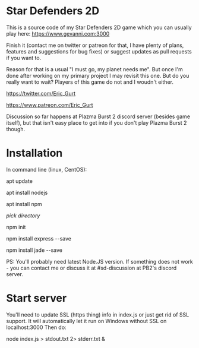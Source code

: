 # Star Defenders 2D
This is a source code of my Star Defenders 2D game which you can usually play here: https://www.gevanni.com:3000

Finish it (contact me on twitter or patreon for that, I have plenty of plans, features and suggestions for bug fixes) or suggest updates as pull requests if you want to. 

Reason for that is a usual "I must go, my planet needs me". But once I'm done after working on my primary project I may revisit this one. But do you really want to wait? Players of this game do not and I woudn't either.

https://twitter.com/Eric_Gurt

https://www.patreon.com/Eric_Gurt

Discussion so far happens at Plazma Burst 2 discord server (besides game itself), but that isn't easy place to get into if you don't play Plazma Burst 2 though.


# Installation

In command line (linux, CentOS):

apt update

apt install nodejs

apt install npm

*pick directory*

npm init

npm install express --save

npm install jade --save

PS: You'll probably need latest Node.JS version. If something does not work - you can contact me or discuss it at #sd-discussion at PB2's discord server.

# Start server

You'll need to update SSL (https thing) info in index.js or just get rid of SSL support. It will automatically let it run on Windows without SSL on localhost:3000
Then do:

node index.js > stdout.txt 2> stderr.txt &
